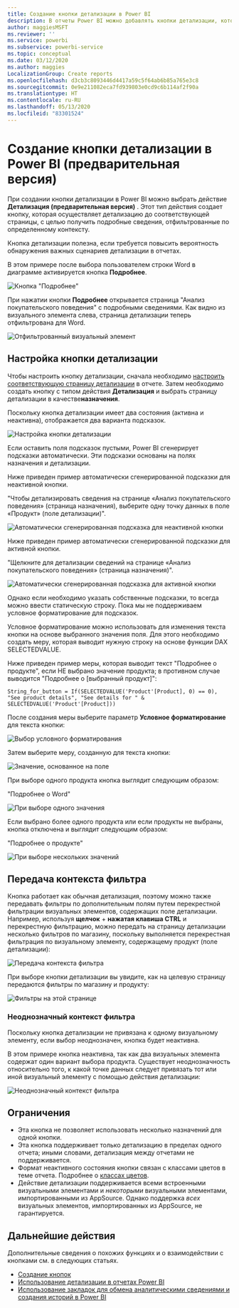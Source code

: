 ```yaml
---
title: Создание кнопки детализации в Power BI
description: В отчеты Power BI можно добавлять кнопки детализации, которые позволяют настроить отчеты подобно приложениям, чтобы повысить эффективность взаимодействия с пользователями.
author: maggiesMSFT
ms.reviewer: ''
ms.service: powerbi
ms.subservice: powerbi-service
ms.topic: conceptual
ms.date: 03/12/2020
ms.author: maggies
LocalizationGroup: Create reports
ms.openlocfilehash: d3cb3c8093446d4417a59c5f64ab6b85a765e3c8
ms.sourcegitcommit: 0e9e211082eca7fd939803e0cd9c6b114af2f90a
ms.translationtype: HT
ms.contentlocale: ru-RU
ms.lasthandoff: 05/13/2020
ms.locfileid: "83301524"
---
```

# <a name="create-a-drill-through-button-in-power-bi-preview"></a>Создание кнопки детализации в Power BI (предварительная версия)

При создании кнопки детализации в Power BI можно выбрать действие **Детализация (предварительная версия)** . Этот тип действия создает кнопку, которая осуществляет детализацию до соответствующей страницы, с целью получить подробные сведения, отфильтрованные по определенному контексту.

Кнопка детализации полезна, если требуется повысить вероятность обнаружения важных сценариев детализации в отчетах.

В этом примере после выбора пользователем строки Word в диаграмме активируется кнопка **Подробнее**.

![Кнопка "Подробнее"](media/desktop-drill-through-buttons/power-bi-drill-through-visual-button.png)

При нажатии кнопки **Подробнее** открывается страница "Анализ покупательского поведения" с подробными сведениями. Как видно из визуального элемента слева, страница детализации теперь отфильтрована для Word.

![Отфильтрованный визуальный элемент](media/desktop-drill-through-buttons/power-bi-drill-through-destination.png)

## <a name="set-up-a-drill-through-button"></a>Настройка кнопки детализации

Чтобы настроить кнопку детализации, сначала необходимо [настроить соответствующую страницу детализации](desktop-drillthrough.md) в отчете. Затем необходимо создать кнопку с типом действия **Детализация** и выбрать страницу детализации в качестве**назначения**.

Поскольку кнопка детализации имеет два состояния (активна и неактивна), отображается два варианта подсказок.

![Настройка кнопки детализации](media/desktop-drill-through-buttons/power-bi-create-drill-through-button.png)

Если оставить поля подсказок пустыми, Power BI сгенерирует подсказки автоматически. Эти подсказки основаны на полях назначения и детализации.

Ниже приведен пример автоматически сгенерированной подсказки для неактивной кнопки.

"Чтобы детализировать сведения на странице «Анализ покупательского поведения» (страница назначения), выберите одну точку данных в поле «Продукт» (поле детализации)".

![Автоматически сгенерированная подсказка для неактивной кнопки](media/desktop-drill-through-buttons/power-bi-drill-through-tooltip-disabled.png)

Ниже приведен пример автоматически сгенерированной подсказки для активной кнопки.

"Щелкните для детализации сведений на странице «Анализ покупательского поведения» (страница назначения)".

![Автоматически сгенерированная подсказка для активной кнопки](media/desktop-drill-through-buttons/power-bi-drill-through-visual-button.png)

Однако если необходимо указать собственные подсказки, то всегда можно ввести статическую строку. Пока мы не поддерживаем условное форматирование для подсказок.

Условное форматирование можно использовать для изменения текста кнопки на основе выбранного значения поля. Для этого необходимо создать меру, которая выводит нужную строку на основе функции DAX SELECTEDVALUE.

Ниже приведен пример меры, которая выводит текст "Подробнее о продукте", если НЕ выбрано значение продукта; в противном случае выводится "Подробнее о [выбранный продукт]":

```
String_for_button = If(SELECTEDVALUE('Product'[Product], 0) == 0), "See product details", "See details for " & SELECTEDVALUE('Product'[Product]))
```

После создания меры выберите параметр **Условное форматирование** для текста кнопки:

![Выбор условного форматирования](media/desktop-drill-through-buttons/power-bi-button-conditional-tooltip.png)

Затем выберите меру, созданную для текста кнопки:

![Значение, основанное на поле](media/desktop-drill-through-buttons/power-bi-conditional-measure.png)

При выборе одного продукта кнопка выглядит следующим образом:

"Подробнее о Word"

![При выборе одного значения](media/desktop-drill-through-buttons/power-bi-conditional-button-text.png)

Если выбрано более одного продукта или если продукты не выбраны, кнопка отключена и выглядит следующим образом:

"Подробнее о продукте"

![При выборе нескольких значений](media/desktop-drill-through-buttons/power-bi-button-conditional-text-2.png)

## <a name="pass-filter-context"></a>Передача контекста фильтра

Кнопка работает как обычная детализация, поэтому можно также передавать фильтры по дополнительным полям путем перекрестной фильтрации визуальных элементов, содержащих поле детализации. Например, используя **щелчок** + **нажатая клавиша CTRL** и перекрестную фильтрацию, можно передать на страницу детализации несколько фильтров по магазину, поскольку выполняется перекрестная фильтрация по визуальному элементу, содержащему продукт (поле детализации):

![Передача контекста фильтра](media/desktop-drill-through-buttons/power-bi-cross-filter-drill-through-button.png)

При выборе кнопки детализации вы увидите, как на целевую страницу передаются фильтры по магазину и продукту:

![Фильтры на этой странице](media/desktop-drill-through-buttons/power-bi-button-filters-passed-through.png)

### <a name="ambiguous-filter-context"></a>Неоднозначный контекст фильтра

Поскольку кнопка детализации не привязана к одному визуальному элементу, если выбор неоднозначен, кнопка будет неактивна.

В этом примере кнопка неактивна, так как два визуальных элемента содержат один вариант выбора продукта. Существует неоднозначность относительно того, к какой точке данных следует привязать тот или иной визуальный элементу с помощью действия детализации:

![Неоднозначный контекст фильтра](media/desktop-drill-through-buttons/power-bi-button-disabled-ambiguity.png)

## <a name="limitations"></a>Ограничения

- Эта кнопка не позволяет использовать несколько назначений для одной кнопки.
- Эта кнопка поддерживает только детализацию в пределах одного отчета; иными словами, детализация между отчетами не поддерживается.
- Формат неактивного состояния кнопки связан с классами цветов в теме отчета. Подробнее о [классах цветов](desktop-report-themes.md#setting-structural-colors).
- Действие детализации поддерживается всеми встроенными визуальными элементами и *некоторыми* визуальными элементами, импортированными из AppSource. Однако поддержка *всех* визуальных элементов, импортированных из AppSource, не гарантируется.

## <a name="next-steps"></a>Дальнейшие действия
Дополнительные сведения о похожих функциях и о взаимодействии с кнопками см. в следующих статьях.

* [Создание кнопок](desktop-buttons.md)
* [Использование детализации в отчетах Power BI](desktop-drillthrough.md)
* [Использование закладок для обмена аналитическими сведениями и создания историй в Power BI](desktop-bookmarks.md)

